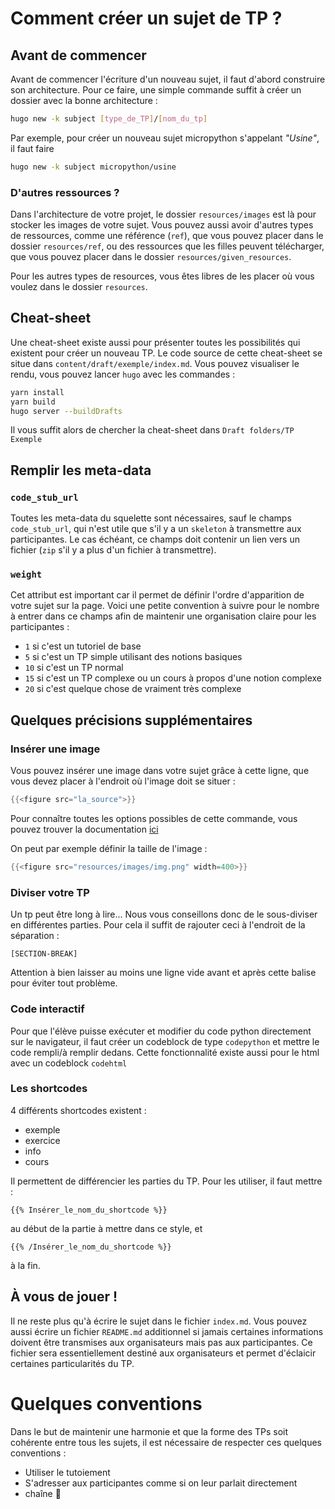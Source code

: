# Comment créer un sujet de TP ?

## Avant de commencer

Avant de commencer l'écriture d'un nouveau sujet, il faut d'abord construire son
architecture. Pour ce faire, une simple commande suffit à créer un dossier avec
la bonne architecture : 

```bash
hugo new -k subject [type_de_TP]/[nom_du_tp]
```

Par exemple, pour créer un nouveau sujet micropython s'appelant _"Usine"_, il
faut faire 

```bash
hugo new -k subject micropython/usine
```

### D'autres ressources ?

Dans l'architecture de votre projet, le dossier `resources/images` est là pour
stocker les images de votre sujet. 
Vous pouvez aussi avoir d'autres types de ressources, comme une référence (`ref`), que vous
pouvez placer dans le dossier `resources/ref`, ou des ressources que les filles peuvent
télécharger, que vous pouvez placer dans le dossier `resources/given_resources`. 

Pour les autres types de resources, vous êtes libres de les placer où vous
voulez dans le dossier `resources`. 


## Cheat-sheet

Une cheat-sheet existe aussi pour présenter toutes les possibilités qui existent
pour créer un nouveau TP. 
Le code source de cette cheat-sheet se situe dans
`content/draft/exemple/index.md`. Vous pouvez visualiser le rendu, vous
pouvez lancer `hugo` avec les commandes :

```bash
yarn install
yarn build
hugo server --buildDrafts
```

Il vous suffit alors de chercher la cheat-sheet dans `Draft folders/TP Exemple`


## Remplir les meta-data

### `code_stub_url`

Toutes les meta-data du squelette sont nécessaires, sauf le champs
`code_stub_url`, qui n'est utile que s'il y a un `skeleton` à transmettre aux
participantes. Le cas échéant, ce champs doit contenir un lien vers un fichier
(`zip` s'il y a plus d'un fichier à transmettre). 

### `weight`

Cet attribut est important car il permet de définir l'ordre d'apparition de
votre sujet sur la page. 
Voici une petite convention à suivre pour le nombre à entrer dans ce champs afin 
de maintenir une organisation claire pour les participantes : 
- `1` si c'est un tutoriel de base
- `5` si c'est un TP simple utilisant des notions basiques
- `10` si c'est un TP normal
- `15` si c'est un TP complexe ou un cours à propos d'une notion complexe
- `20` si c'est quelque chose de vraiment très complexe


## Quelques précisions supplémentaires

### Insérer une image

Vous pouvez insérer une image dans votre sujet grâce à cette ligne, que vous
devez placer à l'endroit où l'image doit se situer : 

```go
{{<figure src="la_source">}}
```

Pour connaître toutes les options possibles de cette commande, vous pouvez
trouver la documentation [ici](https://gohugo.io/content-management/shortcodes/#use-hugos-built-in-shortcodes)

On peut par exemple définir la taille de l'image :
```go
{{<figure src="resources/images/img.png" width=400>}}
```

### Diviser votre TP

Un tp peut être long à lire... Nous vous conseillons donc de le sous-diviser en différentes parties.
Pour cela il suffit de rajouter ceci à l'endroit de la séparation :

```
[SECTION-BREAK]
```

Attention à bien laisser au moins une ligne vide avant et après cette balise pour éviter tout problème.

### Code interactif

Pour que l'élève puisse exécuter et modifier du code python directement sur le navigateur, il faut créer un codeblock de type `codepython` et mettre le code rempli/à remplir dedans.
Cette fonctionnalité existe aussi pour le html avec un codeblock `codehtml`

### Les shortcodes

4 différents shortcodes existent :
* exemple
* exercice
* info
* cours

Il permettent de différencier les parties du TP. Pour les utiliser, il faut mettre :

```
{{% Insérer_le_nom_du_shortcode %}}
```
au début de la partie à mettre dans ce style, et

```
{{% /Insérer_le_nom_du_shortcode %}}
```

à la fin.


## À vous de jouer !

Il ne reste plus qu'à écrire le sujet dans le fichier `index.md`. Vous pouvez
aussi écrire un fichier `README.md` additionnel si jamais certaines informations doivent
être transmises aux organisateurs mais pas aux participantes. 
Ce fichier sera essentiellement destiné aux organisateurs et permet d'éclaicir certaines
particularités du TP. 


# Quelques conventions

Dans le but de maintenir une harmonie et que la forme des TPs soit cohérente entre tous les sujets, il est nécessaire de respecter ces quelques conventions : 
- Utiliser le tutoiement
- S'adresser aux participantes comme si on leur parlait directement
- chaîne 👀
